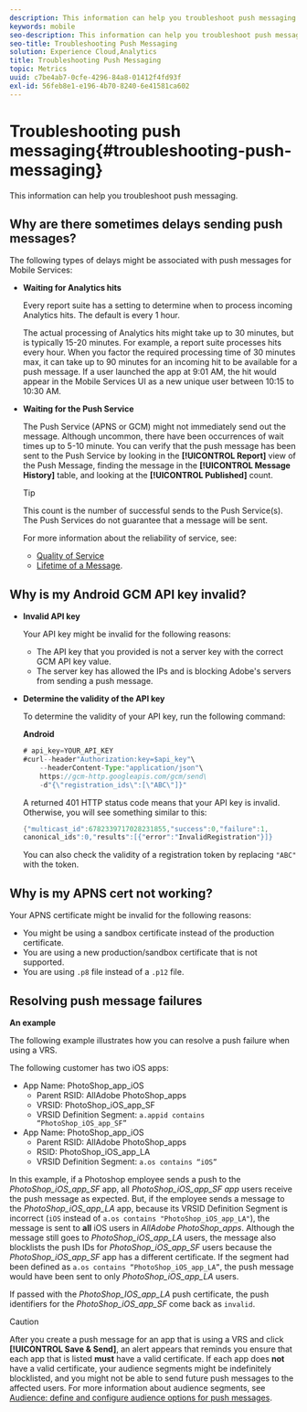 ```yaml
---
description: This information can help you troubleshoot push messaging.
keywords: mobile
seo-description: This information can help you troubleshoot push messaging.
seo-title: Troubleshooting Push Messaging
solution: Experience Cloud,Analytics
title: Troubleshooting Push Messaging
topic: Metrics
uuid: c7be4ab7-0cfe-4296-84a8-01412f4fd93f
exl-id: 56feb8e1-e196-4b70-8240-6e41581ca602
---
```

# Troubleshooting push messaging{#troubleshooting-push-messaging}

This information can help you troubleshoot push messaging.

## Why are there sometimes delays sending push messages?

The following types of delays might be associated with push messages for Mobile Services:

* **Waiting for Analytics hits**
  
  Every report suite has a setting to determine when to process incoming Analytics hits. The default is every 1 hour. 
  
    The actual processing of Analytics hits might take up to 30 minutes, but is typically 15-20 minutes. For example, a report suite processes hits every hour. When you factor the required processing time of 30 minutes max, it can take up to 90 minutes for an incoming hit to be available for a push message. If a user launched the app at 9:01 AM, the hit would appear in the Mobile Services UI as a new unique user between 10:15 to 10:30 AM.  

* **Waiting for the Push Service** 
  
  The Push Service (APNS or GCM) might not immediately send out the message. Although uncommon, there have been occurrences of wait times up to 5-10 minute. You can verify that the push message has been sent to the Push Service by looking in the **[!UICONTROL Report]** view of the Push Message, finding the message in the **[!UICONTROL Message History]** table, and looking at the **[!UICONTROL Published]** count. 
  
  >[!TIP]
  >
  >This count is the number of successful sends to the Push Service(s). The Push Services do not guarantee that a message will be sent. 

  For more information about the reliability of service, see:

  * [Quality of Service](https://developer.apple.com/library/content/documentation/NetworkingInternet/Conceptual/RemoteNotificationsPG/APNSOverview.html#//apple_ref/doc/uid/TP40008194-CH8-SW5l) 
  * [Lifetime of a Message](https://developers.google.com/cloud-messaging/concept-options#lifetime).

## Why is my Android GCM API key invalid?

* **Invalid API key**
  
  Your API key might be invalid for the following reasons: 
  
  * The API key that you provided is not a server key with the correct GCM API key value.
  * The server key has allowed the IPs and is blocking Adobe's servers from sending a push message. 
  
* **Determine the validity of the API key**
  
    To determine the validity of your API key, run the following command: 

    **Android** 

    ```java
    # api_key=YOUR_API_KEY
    #curl--header"Authorization:key=$api_key"\
        --headerContent-Type:"application/json"\ 
        https://gcm-http.googleapis.com/gcm/send\
        -d"{\"registration_ids\":[\"ABC\"]}"
    ```

    A returned 401 HTTP status code means that your API key is invalid. Otherwise, you will see something similar to this: 

    ```java
    {"multicast_id":6782339717028231855,"success":0,"failure":1,
    canonical_ids":0,"results":[{"error":"InvalidRegistration"}]}
    ```

  You can also check the validity of a registration token by replacing `"ABC"` with the token.

## Why is my APNS cert not working?

Your APNS certificate might be invalid for the following reasons:
  
* You might be using a sandbox certificate instead of the production certificate.  
* You are using a new production/sandbox certificate that is not supported.  
* You are using `.p8` file instead of a `.p12` file.

## Resolving push message failures

**An example**
  
The following example illustrates how you can resolve a push failure when using a VRS. 
  
The following customer has two iOS apps:

* App Name: PhotoShop_app_iOS
  * Parent RSID: AllAdobe PhotoShop_apps
  * VRSID: PhotoShop_iOS_app_SF
  * VRSID Definition Segment: `a.appid contains “PhotoShop_iOS_app_SF”`
* App Name: PhotoShop_app_iOS 
  * Parent RSID: AllAdobe PhotoShop_apps  
  * RSID: PhotoShop_iOS_app_LA 
  * VRSID Definition Segment: `a.os contains “iOS”`

In this example, if a Photoshop employee sends a push to the *PhotoShop_iOS_app_SF* app, all *PhotoShop_iOS_app_SF app* users receive the push message as expected. But, if the employee sends a message to the *PhotoShop_iOS_app_LA* app, because its VRSID Definition Segment is incorrect (`iOS` instead of `a.os contains "PhotoShop_iOS_app_LA"`), the message is sent to **all** iOS users in *AllAdobe PhotoShop_apps*. Although the message still goes to *PhotoShop_iOS_app_LA* users, the message also blocklists the push IDs for *PhotoShop_iOS_app_SF* users because the *PhotoShop_iOS_app_SF* app has a different certificate. If the segment had been defined as `a.os contains “PhotoShop_iOS_app_LA”`, the push message would have been sent to only *PhotoShop_iOS_app_LA* users. 
  
If passed with the *PhotoShop_IOS_app_LA* push certificate, the push identifiers for the *PhotoShop_iOS_app_SF* come back as `invalid`.
  
>[!CAUTION]
>
>After you create a push message for an app that is using a VRS and click **[!UICONTROL Save & Send]**, an alert appears that reminds you ensure that each app that is listed **must** have a valid certificate. If each app does **not** have a valid certificate, your audience segments might be indefinitely blocklisted, and you might not be able to send future push messages to the affected users. For more information about audience segments, see [Audience: define and configure audience options for push messages](/help/using/in-app-messaging/t-create-push-message/c-audience-push-message.md).
